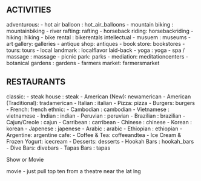 ## ACTIVITIES
adventurous:
	- hot air balloon : hot_air_balloons
	- mountain biking : mountainbiking
	- river rafting: rafting
	- horseback riding: horsebackriding
	- hiking: hiking
	- bike rental : bikerentals
intellectual
	- musuem : museums
	- art gallery: galleries
	- antique shop: antiques
	- book store: bookstores
	- tours: tours
	- local landmark : localflavor
laid-back
	- yoga : yoga
	- spa / massage : massage
	- picnic park: parks
	- mediation: meditationcenters
	- botanical gardens : gardens
	- farmers market: farmersmarket

## RESTAURANTS
classic:
	- steak house : steak
	- American (New): newamerican
	- American (Traditional): tradamerican
	- Italian : italian
	- Pizza: pizza
	- Burgers: burgers
	- French: french
ethnic:
	- Cambodian : cambodian
	- Vietnamese : vietnamese
	- Indian : indian
	- Peruvian : peruvian
	- Brazilian  : brazilian
	- Cajun/Creole : cajun
	- Carribean : carribean
	- Chinese : chinese
	- Korean : korean
	- Japenese : japenese
	- Arabic : arabic
	- Ethiopian : ethiopian
	- Argentine: argentine
cafe:
	- Coffee & Tea: coffeeandtea
	- Ice Cream & Frozen Yogurt: icecream
	- Desserts: desserts
	- Hookah Bars : hookah_bars
	- Dive Bars: divebars
	- Tapas Bars : tapas


Show or Movie

movie - just pull top ten from a theatre near the lat lng